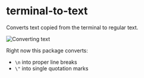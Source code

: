 # terminal-to-text

Converts text copied from the terminal to regular text.

![Converting text](https://cloud.githubusercontent.com/assets/64050/9023383/a1b865c4-384d-11e5-896b-f592d95b2c6e.gif)

Right now this package converts:

* `\n` into proper line breaks
* `\"` into single quotation marks
